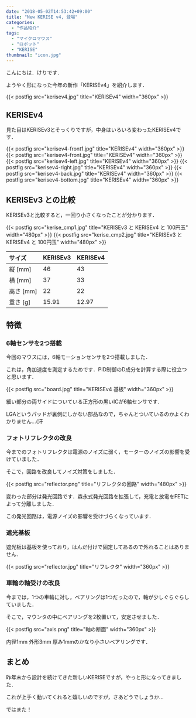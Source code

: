 ```yaml
---
date: "2018-05-02T14:53:42+09:00"
title: "New KERISE v4, 登場"
categories:
  - "作品紹介"
tags:
  - "マイクロマウス"
  - "ロボット"
  - "KERISE"
thumbnail: "icon.jpg"
---
```


こんにちは．けりです．

ようやく形になった今年の新作「KERISEv4」を紹介します．

<!--more-->

{{< postfig src="kerisev4.jpg" title="KERISEv4" width="360px" >}}

## KERISEv4

見た目はKERISEv3とそっくりですが，中身はいろいろ変わったKERISEv4です．

{{< postfig src="kerisev4-front1.jpg" title="KERISEv4" width="360px" >}}
{{< postfig src="kerisev4-front.jpg" title="KERISEv4" width="360px" >}}
{{< postfig src="kerisev4-left.jpg" title="KERISEv4" width="360px" >}}
{{< postfig src="kerisev4-right.jpg" title="KERISEv4" width="360px" >}}
{{< postfig src="kerisev4-back.jpg" title="KERISEv4" width="360px" >}}
{{< postfig src="kerisev4-bottom.jpg" title="KERISEv4" width="360px" >}}

<!-- ## スペック

|項目|型番|
|:--|:--|
|マイコン|ESP32|
|動作周波数|240MHz|
|RAM|520kB|
|Flash Memory|4MB|
|バッテリ|ノーブランド 100mAh|
|モータ|ノーブランド 0610サイズ|
|モータードライバ|DRV8835|
|6軸センサ|ICM-20602| -->

## KERISEv3 との比較

KERISEv3と比較すると，一回り小さくなったことが分かります．

{{< postfig src="kerise_cmp1.jpg" title="KERISEv3 と KERISEv4 と 100円玉" width="480px" >}}
{{< postfig src="kerise_cmp2.jpg" title="KERISEv3 と KERISEv4 と 100円玉" width="480px" >}}

|サイズ|KERISEv3|KERISEv4|
|:--|:--|:--|
|縦 [mm]|46|43|
|横 [mm]|37|33|
|高さ [mm]|22|22|
|重さ [g]|15.91|12.97|

## 特徴

### 6軸センサを2つ搭載

今回のマウスには，6軸モーションセンサを2つ搭載しました．

これは，角加速度を測定するためです．PID制御のD成分を計算する際に役立つと思います．

{{< postfig src="board.jpg" title="KERISEv4 基板" width="360px" >}}

細い部分の両サイドについている正方形の黒いICが6軸センサです．

LGAというパッドが裏側にしかない部品なので，ちゃんとついているのかよくわかりません...(汗

### フォトリフレクタの改良

今までのフォトリフレクタは電源のノイズに弱く，モーターのノイズの影響を受けていました．

そこで，回路を改良してノイズ対策をしました．

{{< postfig src="reflector.png" title="リフレクタの回路" width="480px" >}}

変わった部分は発光回路です．森永式発光回路を拡張して，充電と放電をFETによって分離しました．

この発光回路は，電源ノイズの影響を受けづらくなっています．

### 遮光基板

遮光板は基板を使っており，はんだ付けで固定してあるので外れることはありません．

{{< postfig src="reflector.jpg" title="リフレクタ" width="360px" >}}

### 車輪の軸受けの改良

今までは，1つの車輪に対し，ベアリングは1つだったので，軸が少しぐらぐらしていました．

そこで，マウンタの中にベアリングを2枚置いて，安定させました．

{{< postfig src="axis.png" title="軸の断面" width="360px" >}}

内径1mm 外形3mm 厚み1mmのかなり小さいベアリングです．

## まとめ

昨年末から設計を続けてきた新しいKERISEですが，やっと形になってきました．

これが上手く動いてくれると嬉しいのですが，さあどうでしょうか...

ではまた！
